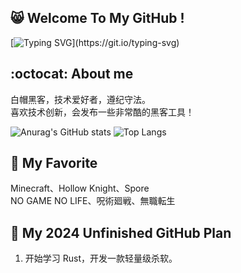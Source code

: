 ## 😸 Welcome To My GitHub !
[![Typing SVG](https://readme-typing-svg.demolab.com?font=&pause=1000&color=00FF00&background=000000&vCenter=true&random=false&width=435&lines=%E2%AC%9B%3E+No+System+Is+Safe.)](https://git.io/typing-svg)
## :octocat: About me
白帽黑客，技术爱好者，遵纪守法。  
喜欢技术创新，会发布一些非常酷的黑客工具！  

![Anurag's GitHub stats](https://github-readme-stats.vercel.app/api?username=HackerCalico&show_icons=true&theme=transparent)
![Top Langs](https://github-readme-stats.vercel.app/api/top-langs/?username=aubreyrs&layout=compact&exclude_repo=HackerCalico.github.io)
## 💛 My Favorite
Minecraft、Hollow Knight、Spore  
NO GAME NO LIFE、呪術廻戦、無職転生
## 📆 My 2024 Unfinished GitHub Plan
1. 开始学习 Rust，开发一款轻量级杀软。
